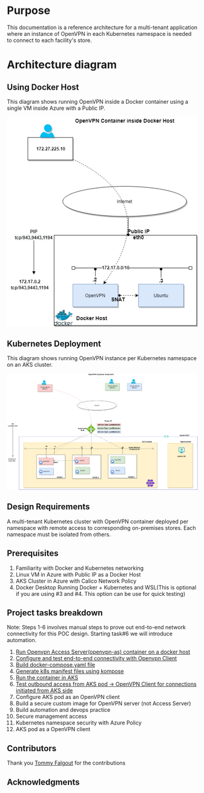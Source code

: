 # Purpose

This documentation is a reference architecture for a multi-tenant application where an instance of OpenVPN in each Kubernetes namespace is needed to connect to each facility's store.

# Architecture diagram

## Using Docker Host

This diagram shows running OpenVPN inside a Docker container using a single VM inside Azure with a Public IP. 

![OpenVPN and Docker](architecture-diagram/openvpn-architecture-Docker.png)

## Kubernetes Deployment

This diagram shows running OpenVPN instance per Kubernetes namespace on an AKS cluster. 

![OpenVPN and AKS](architecture-diagram/openvpn-architecture-AKS.png)

## Design Requirements

A multi-tenant Kubernetes cluster with OpenVPN container deployed per namespace with remote access to corresponding on-premises stores.  Each namespace must be isolated from others.

## Prerequisites

1. Familiarity with Docker and Kubernetes networking
2. Linux VM in Azure with Public IP as a Docker Host
3. AKS Cluster in Azure with Calico Network Policy
4. Docker Desktop Running Docker + Kubernetes and WSL(This is optional if you are using #3 and #4. This option can be use for quick testing)

## Project tasks breakdown

Note: Steps 1-6 involves manual steps to prove out end-to-end network connectivity for this POC design. Starting task#6 we will introduce automation.

1. [Run Openvpn Access Server(openvpn-as) container on a docker host](docker/README.md)
2. [Configure and test end-to-end connectivity with Openvpn Client](openvpn/setup.md)
3. [Build docker-compose.yaml file](docker/README.md)
4. [Generate k8s manifest files using kompose](aks/README.md)
5. [Run the container in AKS](aks/README.md)
6. [Test outbound access from AKS pod -> OpenVPN Client for connections initiated from AKS side](aks/README.md)
7. Configure AKS pod as an OpenVPN client
8. Build a secure custom image for OpenVPN server (not Access Server)
9. Build automation and devops practice
10. Secure management access
11. Kubernetes namespace security with Azure Policy
12. AKS pod as a OpenVPN client

## Contributors

Thank you [Tommy Falgout](https://github.com/lastcoolnameleft) for the contributions

## Acknowledgments
